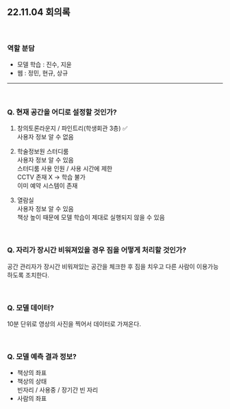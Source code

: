 ## 22.11.04 회의록 
<br>

### 역할 분담
* 모델 학습 : 진수, 지윤
* 웹 : 정민, 현규, 상규
------------------------------- 
<br>

### Q. 현재 공간을 어디로 설정할 것인가? 


1. 창의토론라운지 / 파인트리(학생회관 3층) ✅
<br>  사용자 정보 알 수 없음

2. 학술정보원 스터디룸 
<br> 사용자 정보 알 수 있음
<br> 스터디룸 사용 인원 / 사용 시간에 제한
<br> CCTV 존재 X -> 학습 불가
<br> 이미 예약 시스템이 존재

3. 열람실
<br> 사용자 정보 알 수 있음
<br> 책상 높이 때문에 모델 학습이 제대로 실행되지 않을 수 있음

<br>

### Q. 자리가 장시간 비워져있을 경우 짐을 어떻게 처리할 것인가?
공간 관리자가 장시간 비워져있는 공간을 체크한 후 짐을 치우고 다른 사람이 이용가능하도록 조치한다.

<br>

### Q. 모델 데이터?
10분 단위로 영상의 사진을 찍어서 데이터로 가져온다.

<br>

### Q. 모델 예측 결과 정보?
* 책상의 좌표
* 책상의 상태
<br> 빈자리 / 사용중 / 장기간 빈 자리
* 사람의 좌표


<br>

